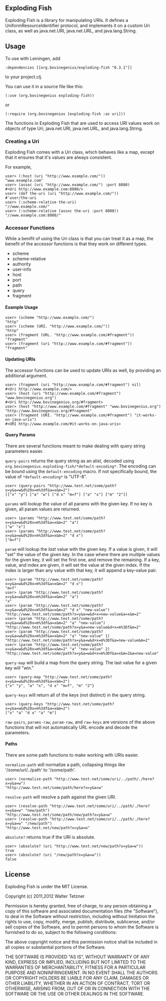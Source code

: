 Exploding Fish
--------------

Exploding Fish is a library for manipulating URIs. It defines a
UniformResourceIdentifier protocol, and implements it on a custom Uri
class, as well as java.net.URI, java.net.URL, and java.lang.String.

Usage
-----

To use with Leiningen, add

    :dependencies [[org.bovinegenius/exploding-fish "0.3.1"]]

to your project.clj.

You can use it in a source file like this:

    (:use (org.bovinegenius exploding-fish))

or

    (:require (org.bovinegenius [exploding-fish :as uri]))

The functions in Exploding Fish that are used to access URI values
work on objects of type Uri, java.net.URI, java.net.URL, and
java.lang.String.

### Creating a Uri

Exploding Fish comes with a Uri class, which behaves like a map,
except that it ensures that it's values are always consistent.

For example,

    user> (:host (uri "http://www.example.com/"))
    "www.example.com"
    user> (assoc (uri "http://www.example.com/") :port 8080)
    #<Uri http://www.example.com:8080/>
    user> (def the-uri (uri "http://www.example.com/"))
    #'user/the-uri
    user> (:scheme-relative the-uri)
    "//www.example.com/"
    user> (:scheme-relative (assoc the-uri :port 8080))
    "//www.example.com:8080/"

### Accessor Functions

While a benifit of using the Uri class is that you can treat it as a
map, the benefit of the accessor functions is that they work on
different types.

* scheme
* scheme-relative
* authority
* user-info
* host
* port
* path
* query
* fragment

#### Example Usage

    user> (scheme "http://www.example.com/")
    "http"
    user> (scheme (URI. "http://www.example.com/"))
    "http"
    user> (fragment (URL. "http://www.example.com/#fragment"))
    "fragment"
    user> (fragment (uri "http://www.example.com/#fragment"))
    "fragment"

#### Updating URIs

The accessor functions can be used to update URIs as well, by
providing an additional argument.

    user> (fragment (uri "http://www.example.com/#fragment") nil)
    #<Uri http://www.example.com/>
    user> (host (uri "http://www.example.com/#fragment") "www.bovinegenius.org")
    #<Uri http://www.bovinegenius.org/#fragment>
    user> (host "http://www.example.com/#fragment" "www.bovinegenius.org")
    "http://www.bovinegenius.org/#fragment"
    user> (fragment (URI. "http://www.example.com/#fragment") "it-works-on-java-uris")
    #<URI http://www.example.com/#it-works-on-java-uris>


#### Query Params

There are several functions meant to make dealing with query string parameters easier.

`query-pairs` returns the query string as an alist, decoded using
`org.bovinegenius.exploding-fish/*default-encoding*`. The encoding can
be bound using the `default-encoding` macro. If not specifically
bound, the value of `*default-encoding*` is "UTF-8".

    user> (query-pairs "http://www.test.net/some/path?x=y&a=w&d%20x=m%3df&a=x&m=2")
    [["x" "y"] ["a" "w"] ["d x" "m=f"] ["a" "x"] ["m" "2"]]

`params` will lookup the value of all params with the given key. If no
key is given, all param values are returned.

    user> (params "http://www.test.net/some/path?x=y&a=w&d%20x=m%3df&a=x&m=2" "a")
    ["w" "x"]
    user> (params "http://www.test.net/some/path?x=y&a=w&d%20x=m%3df&a=x&m=2" "d x")
    ["m=f"]

`param` will lookup the *last* value with the given key. If a value is
given, it will "set" the value of the given key. In the case where
there are multiple values for the given key, it will set the first
one, and remove the remaining. If a key, value, and index are given,
it will set the value at the given index. If the index is larger than
any value with that key, it will append a key-value pair.

    user> (param "http://www.test.net/some/path?x=y&a=w&d%20x=m%3df&a=x&m=2" "d x")
    "m=f"
    user> (param "http://www.test.net/some/path?x=y&a=w&d%20x=m%3df&a=x&m=2" "a")
    "x"
    user> (param "http://www.test.net/some/path?x=y&a=w&d%20x=m%3df&a=x&m=2" "d x" "new-value")
    "http://www.test.net/some/path?x=y&a=w&d+x=new-value&a=x&m=2"
    user> (param "http://www.test.net/some/path?x=y&a=w&d%20x=m%3df&a=x&m=2" "a" "new-value")
    "http://www.test.net/some/path?x=y&a=new-value&d+x=m%3Df&m=2"
    user> (param "http://www.test.net/some/path?x=y&a=w&d%20x=m%3df&a=x&m=2" "a" "new-value" 1)
    "http://www.test.net/some/path?x=y&a=w&d+x=m%3Df&a=new-value&m=2"
    user> (param "http://www.test.net/some/path?x=y&a=w&d%20x=m%3df&a=x&m=2" "a" "new-value" 2)
    "http://www.test.net/some/path?x=y&a=w&d+x=m%3Df&a=x&m=2&a=new-value"

`query-map` will build a map from the query string. The last value for
a given key will "win."

    user> (query-map "http://www.test.net/some/path?x=y&a=w&d%20x=m%3df&a=x&m=2")
    {"x" "y", "a" "x", "d x" "m=f", "m" "2"}

`query-keys` will return all of the keys (not distinct) in the query
string.

    user> (query-keys "http://www.test.net/some/path?x=y&a=w&d%20x=m%3df&a=x&m=2")
    ["x" "a" "d x" "a" "m"]

`raw-pairs`, `params-raw`, `param-raw`, and `raw-keys` are versions of the above functions that will not automatically URL encode and decode the parameters.

#### Paths

There are some path functions to make working with URIs easier.

`normalize-path` will normalize a path, collapsing things like
'/some/url/../path' to '/some/path'.

    user> (normalize-path "http://www.test.net/some/uri/../path/./here?x=y&a=w")
    "http://www.test.net/some/path/here?x=y&a=w"

`resolve-path` will resolve a path against the given URI.

    user> (resolve-path "http://www.test.net/some/uri/../path/./here?x=y&a=w" "new/path")
    "http://www.test.net/some/path/new/path?x=y&a=w"
    user> (resolve-path "http://www.test.net/some/uri/../path/./here?x=y&a=w" "/new/path")
    "http://www.test.net/new/path?x=y&a=w"

`absolute?` returns true if the URI is absolute.

    user> (absolute? (uri "http://www.test.net/new/path?x=y&a=w"))
    true
    user> (absolute? (uri "/new/path?x=y&a=w"))
    false

License
-------

Exploding Fish is under the MIT License.

Copyright (c) 2011,2012 Walter Tetzner

Permission is hereby granted, free of charge, to any person obtaining
a copy of this software and associated documentation files (the
"Software"), to deal in the Software without restriction, including
without limitation the rights to use, copy, modify, merge, publish,
distribute, sublicense, and/or sell copies of the Software, and to
permit persons to whom the Software is furnished to do so, subject to
the following conditions:

The above copyright notice and this permission notice shall be included
in all copies or substantial portions of the Software.

THE SOFTWARE IS PROVIDED "AS IS", WITHOUT WARRANTY OF ANY KIND,
EXPRESS OR IMPLIED, INCLUDING BUT NOT LIMITED TO THE WARRANTIES OF
MERCHANTABILITY, FITNESS FOR A PARTICULAR PURPOSE AND NONINFRINGEMENT.
IN NO EVENT SHALL THE AUTHORS OR COPYRIGHT HOLDERS BE LIABLE FOR ANY
CLAIM, DAMAGES OR OTHER LIABILITY, WHETHER IN AN ACTION OF CONTRACT,
TORT OR OTHERWISE, ARISING FROM, OUT OF OR IN CONNECTION WITH THE
SOFTWARE OR THE USE OR OTHER DEALINGS IN THE SOFTWARE.


